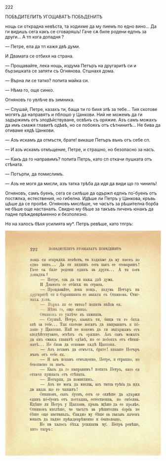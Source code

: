 ﻿222

ПОБѢДИТЕЛИТѢ УГОЩАВАТЪ ПОБѢДЕНИТѢ

нощь си открадна невѣста, та ходихме да му пиемъ по едно вино... Да ги видишъ сега какъ се сговаряшъ! Гаче сѫ биле родени едпнъ за други... А тп кога допадня ?

— Петре, ела да тп кажя двѣ думи.

И Двамата се отбихя на страна.

— Прощавайте, лека нощь, издума Петъръ на другаритѣ си и бързишката се запяти съ Огнянова. Стшнахя дома.

— Върна ли се татко? попита майка си.

— Нѣма го, още синко.

Огняновъ го увлѣче въ зимника.

— Слушай, Петре, казахъ ти, баща ти го бихя злѣ за тебе... Тия скотове могятъ да направятъ и пблошо у Цанкови. Ний не можемъ да ги задържимъ отъ злодѣйствуване, освѣнъ съ оряжие. Азъ самъ можахъ да имъ смажя главитѣ одѣвѣ, но се побояхъ отъ сѣтнинитѣ... Не бива да отиваме кядѣ Цанкови.

— Азъ искамъ да отмъстя, брате! викаше Петъръ вънъ отъ себе сп.

— И азъ искамъ отмъщение, Петре, и страшно, но безопасно за насъ.

— Какъ да го направимъ? попита Петръ, като сп откачи пушката отъ стѣната.

— Потърпи, да помислимъ.

— Азъ не могя да мисли, азъ татка трѣба да идя да види що го чинилъ!

Огняновъ, самъ буенъ, сега се силѣше да одържп едпнъ по́-буенъ отъ постѫпка, естествения, но гибелна. Идѣше ли Петръ у Цанкова, кръвь щѣше да се пролѣе. Огняновъ мислѣше, че часътъ за рѣшителна борба не бѣше още настаналъ. Свидно му бѣше за такъвъ личенъ юнакъ да падне прѣждеврѣменно и безполезно.

Но на халосъ бѣхя усилията му*. Петръ ревѣше, като тпгръ:

![original](../images/251.jpg)

